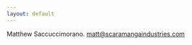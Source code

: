```yaml
---
layout: default
---
```

Matthew Saccuccimorano.
[matt@scaramangaindustries.com](mailto:matt@scaramangaindustries.com)
